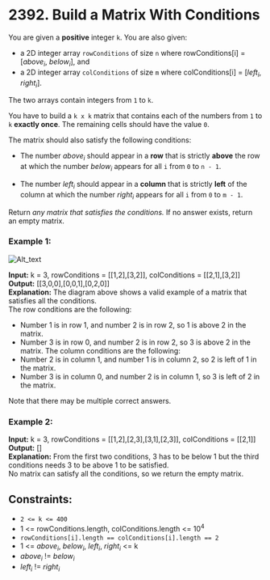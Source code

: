 # 2392. Build a Matrix With Conditions

You are given a **positive** integer `k`. You are also given:

- a 2D integer array `rowConditions` of size `n` where rowConditions[i] = [$above_i$, $below_i$], and
- a 2D integer array `colConditions` of size `m` where colConditions[i] = [$left_i$, $right_i$].

The two arrays contain integers from `1` to `k`.

You have to build a `k x k` matrix that contains each of the numbers from `1` to `k` **exactly once**. The remaining cells should have the value `0`.

The matrix should also satisfy the following conditions:

- The number $above_i$ should appear in a **row** that is strictly **above** the row at which the number $below_i$ appears for all `i` from `0` to `n - 1`.

- The number $left_i$ should appear in a **column** that is strictly **left** of the column at which the number $right_i$ appears for all `i` from `0` to `m - 1`.

Return *any matrix that satisfies the conditions.* If no answer exists, return an empty matrix.

### Example 1:
![Alt_text](https://assets.leetcode.com/uploads/2022/07/06/gridosdrawio.png)

**Input:** k = 3, rowConditions = [[1,2],[3,2]], colConditions = [[2,1],[3,2]]  
**Output:** [[3,0,0],[0,0,1],[0,2,0]]  
**Explanation:** The diagram above shows a valid example of a matrix that satisfies all the conditions.  
The row conditions are the following:  
- Number 1 is in row 1, and number 2 is in row 2, so 1 is above 2 in the matrix.
- Number 3 is in row 0, and number 2 is in row 2, so 3 is above 2 in the matrix.
The column conditions are the following:
- Number 2 is in column 1, and number 1 is in column 2, so 2 is left of 1 in the matrix.
- Number 3 is in column 0, and number 2 is in column 1, so 3 is left of 2 in the matrix.

Note that there may be multiple correct answers.

### Example 2:
**Input:** k = 3, rowConditions = [[1,2],[2,3],[3,1],[2,3]], colConditions = [[2,1]]  
**Output:** []  
**Explanation:** From the first two conditions, 3 has to be below 1 but the third conditions needs 3 to be above 1 to be satisfied.  
No matrix can satisfy all the conditions, so we return the empty matrix.  
 
## Constraints:
- `2 <= k <= 400`
- 1 <= rowConditions.length, colConditions.length <= $10^4$
- `rowConditions[i].length == colConditions[i].length == 2`
- 1 <= $above_i$, $below_i$, $left_i$, $right_i$ <= k
- $above_i$ != $below_i$
- $left_i$ != $right_i$